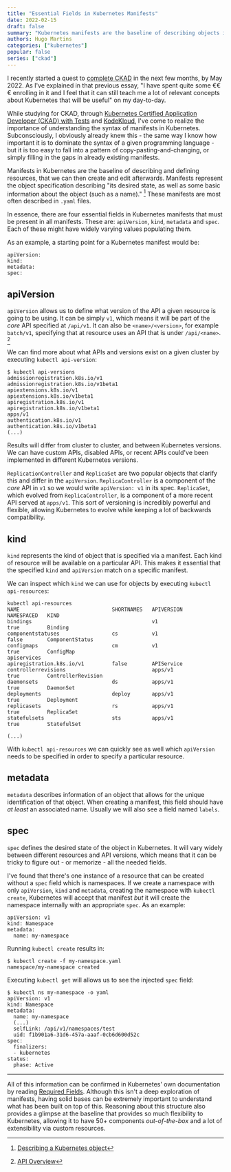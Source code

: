 ```yaml
---
title: "Essential Fields in Kubernetes Manifests"
date: 2022-02-15
draft: false
summary: "Kubernetes manifests are the baseline of describing objects in Kubernetes, their desired state and associated metadata. In this essay, we go over the four essential fields that every single Kubernetes resource needs."
authors: Hugo Martins
categories: ["kubernetes"]
popular: false
series: ["ckad"]
---
```


I recently started a quest to [complete CKAD](https://hugomartins.io/essays/2022/02/ckad-in-2022/) in the next few months, by May 2022. As I've explained in that previous essay, "I have spent quite some €€€ enrolling in it and I feel that it can still teach me a lot of relevant concepts about Kubernetes that will be useful" on my day-to-day.

While studying for CKAD, through [Kubernetes Certified Application Developer (CKAD) with Tests](https://www.udemy.com/course/certified-kubernetes-application-developer/) and [KodeKloud](http://www.kodekloud.com/), I've come to realize the importance of understanding the syntax of manifests in Kubernetes. Subconsciously, I obviously already knew this - the same way I know how important it is to dominate the syntax of a given programming language - but it is too easy to fall into a pattern of copy-pasting-and-changing, or simply filling in the gaps in already existing manifests.

Manifests in Kubernetes are the baseline of describing and defining resources, that we can then create and edit afterwards. Manifests represent the object specification describing "its desired state, as well as some basic information about the object (such as a name)." [^1] These manifests are most often described in `.yaml` files.

In essence, there are four essential fields in Kubernetes manifests that must be present in all manifests. These are: `apiVersion`, `kind`, `metadata` and `spec`. Each of these might have widely varying values populating them.

As an example, a starting point for a Kubernetes manifest would be:

```
apiVersion:
kind:
metadata:
spec:
```

## apiVersion

`apiVersion` allows us to define what version of the API a given resource is going to be using. It can be simply `v1`, which means it will be part of the _core_ API specified at `/api/v1`. It can also be `<name>/<version>`, for example `batch/v1`, specifying that at resource uses an API that is under `/api/<name>`. [^2]

We can find more about what APIs and versions exist on a given cluster by executing `kubectl api-version`:

```
$ kubectl api-versions
admissionregistration.k8s.io/v1
admissionregistration.k8s.io/v1beta1
apiextensions.k8s.io/v1
apiextensions.k8s.io/v1beta1
apiregistration.k8s.io/v1
apiregistration.k8s.io/v1beta1
apps/v1
authentication.k8s.io/v1
authentication.k8s.io/v1beta1
(...)

```

Results will differ from cluster to cluster, and between Kubernetes versions. We can have custom APIs, disabled APIs, or recent APIs could've been implemented in different Kubernetes versions.

`ReplicationController` and `ReplicaSet` are two popular objects that clarify this and differ in the `apiVersion`. `ReplicaController` is a component of the _core_ API in `v1` so we would write `apiVersion: v1` in its spec. `ReplicaSet`, which evolved from `ReplicaController`, is a component of a more recent API served at `apps/v1`. This sort of versioning is incredibly powerful and flexible, allowing Kubernetes to evolve while keeping a lot of backwards compatibility.

## kind

`kind` represents the kind of object that is specified via a manifest. Each kind of resource will be available on a particular API. This makes it essential that the specified `kind` and `apiVersion`  match on a specific manifest.

We can inspect which `kind` we can use for objects by executing `kubectl api-resources`:

```
kubectl api-resources
NAME                              SHORTNAMES   APIVERSION                        NAMESPACED   KIND
bindings                                       v1                                true         Binding
componentstatuses                 cs           v1                                false        ComponentStatus
configmaps                        cm           v1                                true         ConfigMap
apiservices                                    apiregistration.k8s.io/v1         false        APIService
controllerrevisions                            apps/v1                           true         ControllerRevision
daemonsets                        ds           apps/v1                           true         DaemonSet
deployments                       deploy       apps/v1                           true         Deployment
replicasets                       rs           apps/v1                           true         ReplicaSet
statefulsets                      sts          apps/v1                           true         StatefulSet

(...)

```

With `kubectl api-resources` we can quickly see as well which `apiVersion` needs to be specified in order to specify a particular resource.

## metadata

`metadata`  describes information of an object that allows for the unique identification of that object. When creating a manifest, this field should have _at least_ an associated name. Usually we will also see a field named `labels`.

## spec

`spec` defines the desired state of the object in Kubernetes. It will vary widely between different resources and API versions, which means that it can be tricky to figure out - or memorize - all the needed fields.

I've found that there's one instance of a resource that can be created without a `spec` field which is namespaces. If we create a namespace with only `apiVersion`, `kind` and `metadata`, creating the namespace with `kubectl create`, Kubernetes will accept that manifest _but_ it will create the namespace internally with an appropriate `spec`. As an example:

```
apiVersion: v1
kind: Namespace
metadata:
  name: my-namespace
```

Running `kubectl create` results in:

```
$ kubectl create -f my-namespace.yaml
namespace/my-namespace created
```

Executing `kubectl get` will allows us to see the injected `spec` field:

```
$ kubectl ns my-namespace -o yaml
apiVersion: v1
kind: Namespace
metadata:
  name: my-namespace
  (...)
  selfLink: /api/v1/namespaces/test
  uid: f1b901a6-31d6-457a-aaaf-0cb6d600d52c
spec:
  finalizers:
  - kubernetes
status:
  phase: Active

```

---

All of this information can be confirmed in Kubernetes' own documentation by reading [Required Fields](https://kubernetes.io/docs/concepts/overview/working-with-objects/kubernetes-objects/#required-fields). Although this isn't a deep exploration of manifests, having solid bases can be extremely important to understand what has been built on top of this. Reasoning about this structure also provides a glimpse at the baseline that provides so much flexibility to Kubernetes, allowing it to have 50+ components _out-of-the-box_ and a lot of extensibility via custom resources.

[^1]: [Describing a Kubernetes object](https://kubernetes.io/docs/concepts/overview/working-with-objects/kubernetes-objects/#describing-a-kubernetes-object)
[^2]: [API Overview](https://kubernetes.io/docs/reference/using-api/)
